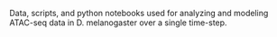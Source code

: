 Data, scripts, and python notebooks used for analyzing and modeling ATAC-seq data in D. melanogaster over a single time-step.